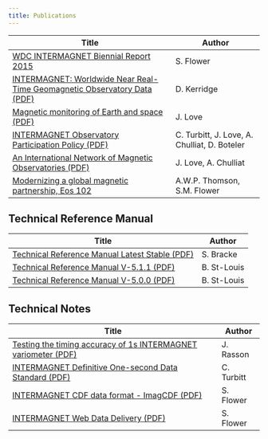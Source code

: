 ```yaml
---
title: Publications
---
```


| Title  | Author |
|--------|--------|
| [WDC INTERMAGNET Biennial Report 2015](/docs/publications/WDS_Biennial_Report2015.pdf) | S. Flower |
| [INTERMAGNET: Worldwide Near Real-Time Geomagnetic Observatory Data (PDF)](/docs/publications/IM_ESTEC.pdf) | D. Kerridge |
| [Magnetic monitoring of Earth and space (PDF)](/docs/publications/Magnetic_monitoring_of_earth_and_space.pdf) | J. Love |
| [INTERMAGNET Observatory Participation Policy (PDF)](/docs/publications/im_pn_1_v1_3_INTERMAGNET_Observatory_Participation_Policy.pdf) | C. Turbitt, J. Love, A. Chulliat, D. Boteler |
| [An International Network of Magnetic Observatories (PDF)](/docs/publications/eost2013EO420001.pdf) | J. Love, A. Chulliat |
| [Modernizing a global magnetic partnership, Eos 102](https://doi.org/10.1029/2021EO156569) | A.W.P. Thomson, S.M. Flower |

## Technical Reference Manual

| Title                                                                                                         | Author      |
|---------------------------------------------------------------------------------------------------------------|-------------|
| [Technical Reference Manual Latest Stable (PDF)]( https://tech-man.intermagnet.org/_/downloads/en/stable/pdf/) | S. Bracke   |
| [Technical Reference Manual V-5.1.1 (PDF)](https://doi.org/10.48440/INTERMAGNET.2024.001)                     | B. St-Louis |
| [Technical Reference Manual V-5.0.0 (PDF)]( https://doi.org/10.48440/INTERMAGNET.2020.001)                    | B. St-Louis |

## Technical Notes

| Title | Author |
|-------|--------|
| [Testing the timing accuracy of 1s INTERMAGNET variometer (PDF)](/docs/technical/im_tn_4_v1_1.pdf) | J. Rasson |
| [INTERMAGNET Definitive One-second Data Standard (PDF)](/docs/technical/im_tn_06_v1_0.pdf)  | C. Turbitt |
| [INTERMAGNET CDF data format - ImagCDF (PDF)](/docs/technical/im_tn_8_ImagCDF.pdf)  | S. Flower |
| [INTERMAGNET Web Data Delivery (PDF)](/docs/technical/im_tn_9_WebDataDelivery.pdf)  | S. Flower |
